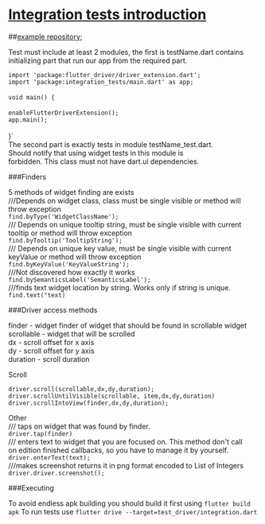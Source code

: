 # [Integration tests introduction](https://flutter.dev/docs/cookbook/testing/integration/introduction)

##[example repository](https://github.com/Three-Horsemen-of-Software-Engineering/integration_test_example);

Test must include at least 2 modules, the first is testName.dart contains <br/>
initializing part that run our app from the required part. <br/>

   `import 'package:flutter_driver/driver_extension.dart';` <br/>
   `import 'package:integration_tests/main.dart' as app;` <br/>
    <br/>
   `void main() {` <br/>  
   `enableFlutterDriverExtension();` <br/>
   `app.main();`<br/>  
   }` <br/>
    The second part is exactly tests in module testName_test.dart. <br/>
     Should notify that using widget tests in this module is <br/>
    forbidden. This class must not have dart.ui dependencies. <br/>
    
   ###Finders<br/>
           
   5 methods of widget finding are exists <br/>
   ///Depends on widget class, class must be single visible or method will throw exception <br/>
   `find.byType('WidgetClassName');`<br/>
   /// Depends on unique tooltip string, must be single visible with current tooltip or method will throw exception<br/>
   `find.byTooltip('TooltipString');`<br/>
   /// Depends on unique key value, must be single visible with current keyValue or method will throw exception <br/>
   `find.byKeyValue('KeyValueString');`<br/>
    ///Not discovered how exactly it works<br/>
   `find.bySemanticsLabel('SemanticsLabel');`<br/>
   ///finds text widget location by string. Works only if string is unique.<br/>
   `find.text("text)`
   
   ###Driver access methods<br/>
   
   finder - widget finder of widget that should be found in scrollable widget<br/>
   scrollable - widget that will be scrolled<br/>
   dx - scroll offset for x axis<br/>
   dy - scroll offset for y axis<br/>
   duration - scroll duration<br/>
   
   Scroll<br/>
   
   `driver.scroll(scrollable,dx,dy,duration);`<br/>
   `driver.scrollUntilVisible(scrollable, item,dx,dy,duration)`<br/>
   `driver.scrollIntoView(finder,dx,dy,duration);`<br/>
   
   Other<br/>
   /// taps on widget that was found by finder.<br/>
   `driver.tap(finder)` <br/>
   /// enters text to widget that you are focused on. This method don't call<br/>
   on edition finished callbacks, so you have to manage it by yourself.<br/>
   `driver.enterText(text);`<br/>
   ///makes screenshot returns it in png format encoded to List of Integers<br/>
   `driver.driver.screenshot();`<br/>
   
   ###Executing
   
   To avoid endless apk building you should build it first using `flutter build apk`
   To run tests use `flutter drive --target=test_driver/integration.dart`

